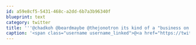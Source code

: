 ```yaml
---
id: a59e8cf5-5431-468c-a2dd-6b7a3b96340f
blueprint: text
category: twitter
title: '''@chadkoh @beardmaybe @thejonotron its kind of a "business on top, party in the front" thing right now @hevets'
caption: '<span class="username username_linked">@<a href="https://twitter.com/chadkoh" title="Chad Kohalyk">chadkoh</a></span> @beardmaybe <span class="username username_linked">@<a href="https://twitter.com/thejonotron" title="Jonathan Bowers (he/him)">thejonotron</a></span> its kind of a "business on top, party in the front" thing right now <span class="username username_linked">@<a href="https://twitter.com/hevets" title="Steve Henderson">hevets</a></span>'
---
```


